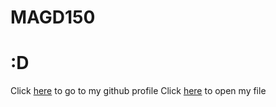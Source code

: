 # MAGD150
# :D
Click [here](https://github.com/MasonHR) to go to my github profile
Click [here](f21magd150lab02_Ring.zip) to open my file
